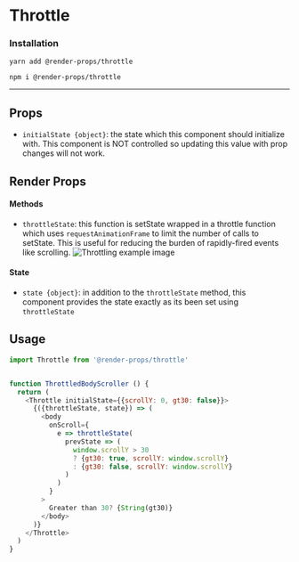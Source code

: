 # Throttle

### Installation
```yarn add @render-props/throttle```

```npm i @render-props/throttle```

____
## Props
- `initialState {object}`: the state which this component should initialize with. This component is NOT controlled so updating this value with prop changes will not work.

## Render Props

#### Methods
- `throttleState`: this function is setState wrapped in a throttle function which uses `requestAnimationFrame` to limit the number of calls to setState. This is useful for reducing the burden of rapidly-fired events like scrolling.
![Throttling example image](https://image.slidesharecdn.com/5fastcordova-140116132650-phpapp02/95/fast-cordova-applications-27-638.jpg?cb=1389879297)

#### State
- `state {object}`: in addition to the `throttleState` method, this component provides the state exactly as its been set using `throttleState`

## Usage
```js
import Throttle from '@render-props/throttle'


function ThrottledBodyScroller () {
  return (
    <Throttle initialState={{scrollY: 0, gt30: false}}>
      {({throttleState, state}) => (
        <body
          onScroll={
            e => throttleState(
              prevState => (
                window.scrollY > 30
                ? {gt30: true, scrollY: window.scrollY}
                : {gt30: false, scrollY: window.scrollY}
              )
            )
          }
        >
          Greater than 30? {String(gt30)}
        </body>
      )}
    </Throttle>
  )
}
```
